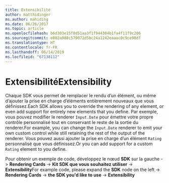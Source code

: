 ```yaml
---
title: Extensibilité
author: matthidinger
ms.author: mahiding
ms.date: 06/26/2017
ms.topic: article
ms.openlocfilehash: b6d303e15f8d51aa3f1f944304b1fa4f11f9c206
ms.sourcegitcommit: e002a988c570072d5bc24a1242eaaac0c9ce90df
ms.translationtype: HT
ms.contentlocale: fr-FR
ms.lasthandoff: 06/14/2019
ms.locfileid: "67138112"
---
```

# <a name="extensibility"></a><span data-ttu-id="68611-102">Extensibilité</span><span class="sxs-lookup"><span data-stu-id="68611-102">Extensibility</span></span>

<span data-ttu-id="68611-103">Chaque SDK vous permet de remplacer le rendu d’un élément, ou même d’ajouter la prise en charge d’éléments entièrement nouveaux que vous définissez.</span><span class="sxs-lookup"><span data-stu-id="68611-103">Each SDK allows you to override the rendering of any element, or even add support for entirely new elements that you define.</span></span>  <span data-ttu-id="68611-104">Par exemple, vous pouvez modifier le renderer `Input.Date` pour émettre votre propre contrôle personnalisé tout en conservant le reste de la sortie du renderer.</span><span class="sxs-lookup"><span data-stu-id="68611-104">For example, you can change the `Input.Date` renderer to emit your own custom control while still retaining the rest of the output of the renderer.</span></span> <span data-ttu-id="68611-105">Vous pouvez aussi ajouter la prise en charge d’un élément `Rating` personnalisé que vous définissez.</span><span class="sxs-lookup"><span data-stu-id="68611-105">Or you can add support for a custom `Rating` element to you define.</span></span>

<span data-ttu-id="68611-106">Pour obtenir un exemple de code, développez le nœud **SDK** sur la gauche -> **Rendering Cards** -> **Kit SDK que vous souhaitez utiliser** -> **Extensibility**</span><span class="sxs-lookup"><span data-stu-id="68611-106">For example code, please expand the **SDK** node on the left -> **Rendering Cards** -> **the SDK you'd like to use** -> **Extensibility**</span></span>
